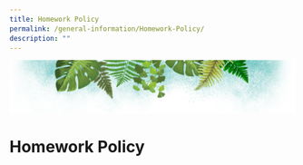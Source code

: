 ```yaml
---
title: Homework Policy
permalink: /general-information/Homework-Policy/
description: ""
---
```

![](/images/Banner.png)

# Homework Policy